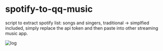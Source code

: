 # spotify-to-qq-music
script to extract spotify list: songs and singers, traditional -> simplfied included, simply replace the api token and then paste into other streaming music app.

![log](https://github.com/user-attachments/assets/9122770a-d9cb-47db-bc5d-153923455034)
